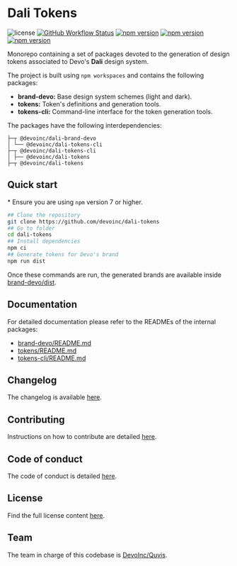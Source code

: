 # Dali Tokens

![license](https://img.shields.io/github/license/devoinc/dali-tokens)
[![GitHub Workflow Status](https://img.shields.io/github/workflow/status/devoinc/dali-tokens/ci)](https://github.com/devoinc/dali-tokens/actions/workflows/ci.yml)
[![npm version](https://img.shields.io/npm/v/@devoinc/dali-tokens?label=%40devoinc%2Fdali-tokens)](https://www.npmjs.com/package/@devoinc/dali-tokens)
[![npm version](https://img.shields.io/npm/v/@devoinc/dali-tokens-cli?label=%40devoinc%2Fdali-tokens-cli)](https://www.npmjs.com/package/@devoinc/dali-tokens-cli)
[![npm version](https://img.shields.io/npm/v/@devoinc/dali-brand-devo?label=%40devoinc%2Fdali-brand-devo)](https://www.npmjs.com/package/@devoinc/dali-brand-devo)

Monorepo containing a set of packages devoted to the generation of design tokens associated to Devo's **Dali** design system.

The project is built using `npm workspaces` and contains the following packages:

- **brand-devo:** Base design system schemes (light and dark).
- **tokens:** Token's definitions and generation tools.
- **tokens-cli:** Command-line interface for the token generation tools.

The packages have the following interdependencies:

```
├─┬ @devoinc/dali-brand-devo
│ └── @devoinc/dali-tokens-cli
├─┬ @devoinc/dali-tokens-cli
│ ├── @devoinc/dali-tokens
├─┬ @devoinc/dali-tokens
```

## Quick start

\* Ensure you are using `npm` version 7 or higher.

```sh
## Clone the repository
git clone https://github.com/devoinc/dali-tokens
## Go to folder
cd dali-tokens
## Install dependencies
npm ci
## Generate tokens for Devo's brand
npm run dist
```

Once these commands are run, the generated brands are available inside [brand-devo/dist](./brand-devo/dist/).

## Documentation

For detailed documentation please refer to the READMEs of the internal packages:

- [brand-devo/README.md](./brand-devo/README.md)
- [tokens/README.md](./tokens/README.md)
- [tokens-cli/README.md](./tokens-cli/README.md)

## Changelog

The changelog is available [here](./CHANGELOG.md).

## Contributing

Instructions on how to contribute are detailed [here](./CONTRIBUTING.md).

## Code of conduct

The code of conduct is detailed [here](CODE_OF_CONDUCT.md).

## License

Find the full license content [here](LICENSE).

## Team

The team in charge of this codebase is [DevoInc/Quvis](https://github.com/orgs/DevoInc/teams/quvis).

